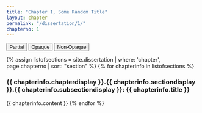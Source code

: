 ```yaml
---
title: "Chapter 1, Some Random Title"
layout: chapter
permalink: "/dissertation/1/"
chapterno: 1
---
```


<div class="toggle-buttons">
<button class="toggle-button active" onclick="toggleOpacity('partial')">Partial</button>
<button class="toggle-button" onclick="toggleOpacity('opaque')">Opaque</button>
<button class="toggle-button" onclick="toggleOpacity('non-opaque')">Non-Opaque</button>
</div>

{% assign listofsections = site.dissertation | where: 'chapter', page.chapterno | sort: "section" %}
{% for chapterinfo in listofsections %}
<h3><a name="{{ page.chapterno }}.{{ chapterinfo.section }}.{{ chapterinfo.subsection }}"></a>{{ chapterinfo.chapterdisplay }}.{{ chapterinfo.sectiondisplay }}.{{ chapterinfo.subsectiondisplay }}: {{ chapterinfo.title }}</h3>
<p>{{ chapterinfo.content }}
{% endfor %}
